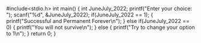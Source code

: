 #include<stdio.h>
int main()
{
      int JuneJuly_2022;
      printf("Enter your choice: ");
      scanf("%d", &JuneJuly_2022);
      if(JuneJuly_2022 == 1);
      {
           printf("Successful and Permanent Forever\n");
      }
      else if(JuneJuly_2022 == 0)
      {
           printf("You will not survive\n");
      }
      else
      {
           printf("Try to change your option to 1\n");
      }
      return 0;
}     
